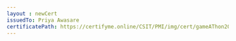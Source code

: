 ```yaml
--- 
layout : newCert 
issuedTo: Priya Awasare 
certificatePath: https://certifyme.online/CSIT/PMI/img/cert/gameAThon2021/PriyaAwasare_9ac7b.png
--- 
```

